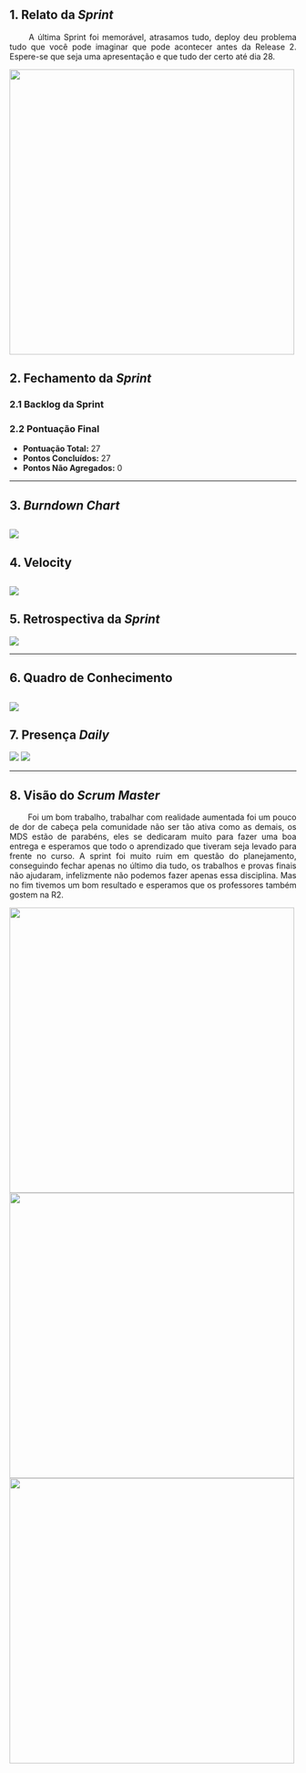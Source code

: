 ## 1. Relato da _Sprint_

<p align="justify">&emsp;&emsp; A última Sprint foi memorável, atrasamos tudo, deploy deu problema tudo que você pode imaginar que pode acontecer antes da Release 2. Espere-se que seja uma apresentação e que tudo der certo até dia 28. </p>

<img src=" https://media.giphy.com/media/Vr9QPhtl8n0NW/giphy.gif" width="500"/>


## 2. Fechamento da _Sprint_

### 2.1 Backlog da Sprint


### 2.2 Pontuação Final

* __Pontuação Total:__ 27
* __Pontos Concluídos:__ 27
* __Pontos Não Agregados:__ 0

------------

## 3. _Burndown Chart_

![](https://i.ibb.co/zHQJKfB/b12.png)
------------

## 4. Velocity

![](https://i.ibb.co/LP9L71P/v12.png)
------------

## 5. Retrospectiva da _Sprint_

![](https://i.ibb.co/r2cfFFG/r12.png)

------------

## 6. Quadro de Conhecimento

![](https://i.ibb.co/726MPyC/qc12.png)
---

## 7. Presença _Daily_

![](https://i.ibb.co/tHx9tdf/d12a.png)
![](https://i.ibb.co/q1DbL4b/12db.png)

---------

## 8. Visão do _Scrum Master_

<p align="justify">&emsp;&emsp; Foi um bom trabalho, trabalhar com realidade aumentada foi um pouco de dor de cabeça pela comunidade não ser tão ativa como as demais, os MDS estão de parabéns, eles se dedicaram muito para fazer uma boa entrega e esperamos que todo o aprendizado que tiveram seja levado para frente no curso. A sprint foi muito ruim em questão do planejamento, conseguindo fechar apenas no último dia tudo, os trabalhos e provas finais não ajudaram, infelizmente não podemos fazer apenas essa disciplina. Mas no fim tivemos um bom resultado e esperamos que os professores também gostem na R2. </p>

<img src=" https://media.giphy.com/media/UK6T6nB8kN4is/giphy.gif" width="500"/>

<img src=" https://media.giphy.com/media/vmCmc9BXJftMQ/giphy.gif" width="500"/>

<img src=" https://media.giphy.com/media/9TKKAOMWzrhHW/giphy.gif" width="500"/>
